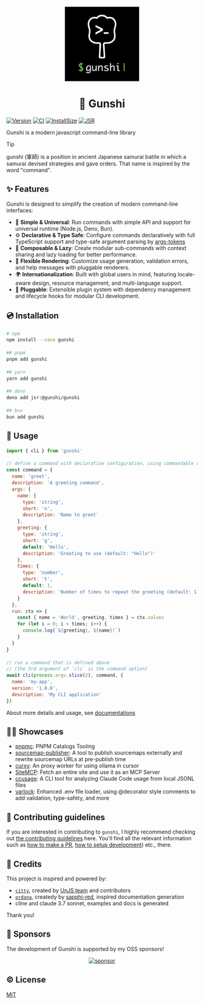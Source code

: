 <p align="center">
	<img alt="logo" width="196" src="./assets/logo.png">
</p>
<h1 align="center">🏯 Gunshi</h1>

[![Version][npm-version-src]][npm-version-href]
[![CI][ci-src]][ci-href]
[![InstallSize][install-size-src]][install-size-src]
[![JSR][jsr-src]][jsr-href]

Gunshi is a modern javascript command-line library

<!-- eslint-disable markdown/no-missing-label-refs -->

> [!TIP]
> gunshi (軍師) is a position in ancient Japanese samurai battle in which a samurai devised strategies and gave orders. That name is inspired by the word "command".

<!-- eslint-enable markdown/no-missing-label-refs -->

## ✨ Features

Gunshi is designed to simplify the creation of modern command-line interfaces:

- 📏 **Simple & Universal**: Run commands with simple API and support for universal runtime (Node.js, Deno, Bun).
- ⚙️ **Declarative & Type Safe**: Configure commands declaratively with full TypeScript support and type-safe argument parsing by [args-tokens](https://github.com/kazupon/args-tokens)
- 🧩 **Composable & Lazy**: Create modular sub-commands with context sharing and lazy loading for better performance.
- 🎨 **Flexible Rendering**: Customize usage generation, validation errors, and help messages with pluggable renderers.
- 🌍 **Internationalization**: Built with global users in mind, featuring locale-aware design, resource management, and multi-language support.
- 🔌 **Pluggable**: Extensible plugin system with dependency management and lifecycle hooks for modular CLI development.

## 💿 Installation

```sh
# npm
npm install --save gunshi

## pnpm
pnpm add gunshi

## yarn
yarn add gunshi

## deno
deno add jsr:@gunshi/gunshi

## bun
bun add gunshi
```

## 🚀 Usage

```js
import { cli } from 'gunshi'

// define a command with declarative configuration, using commandable object
const command = {
  name: 'greet',
  description: 'A greeting command',
  args: {
    name: {
      type: 'string',
      short: 'n',
      description: 'Name to greet'
    },
    greeting: {
      type: 'string',
      short: 'g',
      default: 'Hello',
      description: 'Greeting to use (default: "Hello")'
    },
    times: {
      type: 'number',
      short: 't',
      default: 1,
      description: 'Number of times to repeat the greeting (default: 1)'
    }
  },
  run: ctx => {
    const { name = 'World', greeting, times } = ctx.values
    for (let i = 0; i < times; i++) {
      console.log(`${greeting}, ${name}!`)
    }
  }
}

// run a command that is defined above
// (the 3rd argument of `cli` is the command option)
await cli(process.argv.slice(2), command, {
  name: 'my-app',
  version: '1.0.0',
  description: 'My CLI application'
})
```

About more details and usage, see [documentations](https://gunshi.dev)

## 💁‍♀️ Showcases

- [pnpmc](https://github.com/kazupon/pnpmc): PNPM Catalogs Tooling
- [sourcemap-publisher](https://github.com/es-tooling/sourcemap-publisher): A tool to publish sourcemaps externally and rewrite sourcemap URLs at pre-publish time
- [curxy](https://github.com/ryoppippi/curxy): An proxy worker for using ollama in cursor
- [SiteMCP](https://github.com/ryoppippi/sitemcp): Fetch an entire site and use it as an MCP Server
- [ccusage](https://github.com/ryoppippi/ccusage): A CLI tool for analyzing Claude Code usage from local JSONL files
- [varlock](https://github.com/dmno-dev/varlock): Enhanced .env file loader, using @decorator style comments to add validation, type-safety, and more

## 🙌 Contributing guidelines

If you are interested in contributing to `gunshi`, I highly recommend checking out [the contributing guidelines](/CONTRIBUTING.md) here. You'll find all the relevant information such as [how to make a PR](/CONTRIBUTING.md#pull-request-guidelines), [how to setup development](/CONTRIBUTING.md#development-setup)) etc., there.

## 💖 Credits

This project is inspired and powered by:

- [`citty`](https://github.com/unjs/citty), created by [UnJS team](https://github.com/unjs) and contributors
- [`ordana`](https://github.com/sapphi-red/ordana), createdy by [sapphi-red](https://github.com/sapphi-red), inspired documentation generation
- cline and claude 3.7 sonnet, examples and docs is generated

Thank you!

## 🤝 Sponsors

The development of Gunshi is supported by my OSS sponsors!

<p align="center">
  <a href="https://cdn.jsdelivr.net/gh/kazupon/sponsors/sponsors.svg">
    <img alt="sponsor" src='https://cdn.jsdelivr.net/gh/kazupon/sponsors/sponsors.svg'/>
  </a>
</p>

## ©️ License

[MIT](http://opensource.org/licenses/MIT)

<!-- Badges -->

[npm-version-src]: https://img.shields.io/npm/v/gunshi?style=flat
[npm-version-href]: https://npmjs.com/package/gunshi
[jsr-src]: https://jsr.io/badges/@gunshi/gunshi
[jsr-href]: https://jsr.io/@gunshi/gunshi
[install-size-src]: https://pkg-size.dev/badge/install/72346
[ci-src]: https://github.com/kazupon/gunshi/actions/workflows/ci.yml/badge.svg
[ci-href]: https://github.com/kazupon/gunshi/actions/workflows/ci.yml
